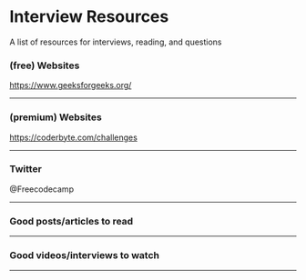 # Interview Resources
A list of resources for interviews, reading, and questions


### (free) Websites

https://www.geeksforgeeks.org/

***


### (premium) Websites

https://coderbyte.com/challenges

***


### Twitter

@Freecodecamp

***


### Good posts/articles to read


***


### Good videos/interviews to watch

***
